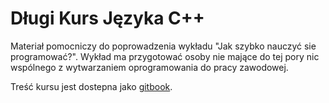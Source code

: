 # Długi Kurs Języka C++

Materiał pomocniczy do poprowadzenia wykładu "Jak szybko nauczyć sie programować?". Wykład ma przygotować osoby nie mające do tej pory nic wspólnego z wytwarzaniem oprogramowania do pracy zawodowej.

Treść kursu jest dostepna jako [gitbook](https://www.gitbook.com/book/jbanaszczyk/cpptraining).
